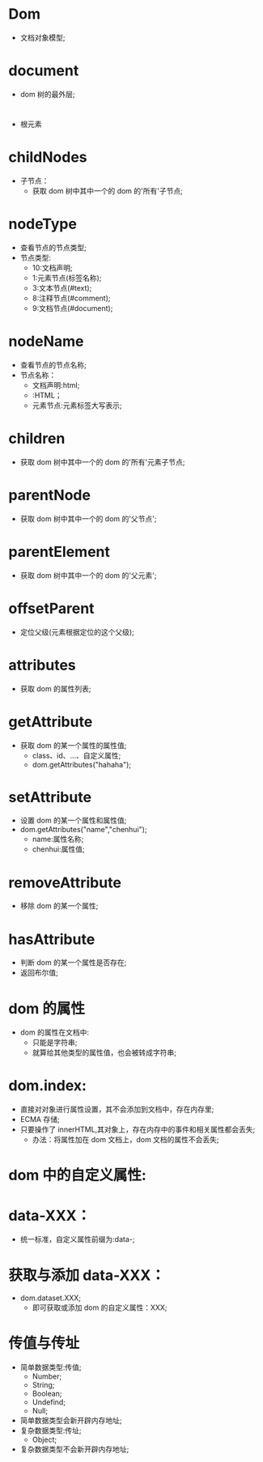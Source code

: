 # Dom

- 文档对象模型;

# document

- dom 树的最外层;

# <html>

- 根元素

# childNodes

- 子节点：
  - 获取 dom 树中其中一个的 dom 的'所有'子节点;

# nodeType

- 查看节点的节点类型;
- 节点类型:
  - 10:文档声明;
  - 1:元素节点(标签名称);
  - 3:文本节点(#text);
  - 8:注释节点(#comment);
  - 9:文档节点(#document);

# nodeName

- 查看节点的节点名称;
- 节点名称：
  - 文档声明:html;
  - <html>:HTML；
  - 元素节点:元素标签大写表示;

# children

- 获取 dom 树中其中一个的 dom 的'所有'元素子节点;

# parentNode

- 获取 dom 树中其中一个的 dom 的'父节点';

# parentElement

- 获取 dom 树中其中一个的 dom 的'父元素';

# offsetParent

- 定位父级(元素根据定位的这个父级);

# attributes

- 获取 dom 的属性列表;

# getAttribute

- 获取 dom 的某一个属性的属性值;
  - class、id、...、自定义属性;
  - dom.getAttributes("hahaha");

# setAttribute

- 设置 dom 的某一个属性和属性值;
- dom.getAttributes("name","chenhui");
  - name:属性名称;
  - chenhui:属性值;

# removeAttribute

- 移除 dom 的某一个属性;

# hasAttribute

- 判断 dom 的某一个属性是否存在;
- 返回布尔值;

# dom 的属性

- dom 的属性在文档中:
  - 只能是字符串;
  - 就算给其他类型的属性值，也会被转成字符串;

# dom.index:

- 直接对对象进行属性设置，其不会添加到文档中，存在内存里;
- ECMA 存储;
- 只要操作了 innerHTML,其对象上，存在内存中的事件和相关属性都会丢失;
  - 办法：将属性加在 dom 文档上，dom 文档的属性不会丢失;

# dom 中的自定义属性:

# data-XXX：

- 统一标准，自定义属性前缀为:data-;

# 获取与添加 data-XXX：

- dom.dataset.XXX;
  - 即可获取或添加 dom 的自定义属性：XXX;

# 传值与传址

- 简单数据类型:传值;
  - Number;
  - String;
  - Boolean;
  - Undefind;
  - Null;
- 简单数据类型会新开辟内存地址;
- 复杂数据类型:传址;
  - Object;
- 复杂数据类型不会新开辟内存地址;


